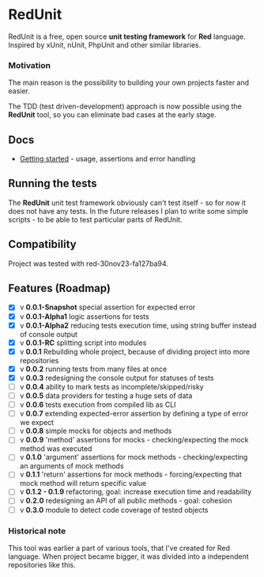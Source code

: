 # RedUnit

RedUnit is a free, open source **unit testing framework** for **Red** language.
Inspired by xUnit, nUnit, PhpUnit and other similar libraries.

### Motivation

The main reason is the possibility to building your own projects faster and easier.

The TDD (test driven-development) approach is now possible using the **RedUnit** tool, so you can eliminate bad cases at the early stage.

## Docs

* [Getting started](docs/getting-started.md) - usage, assertions and error handling

## Running the tests

The **RedUnit** unit test framework obviously can't test itself - so for now it does not have any tests. In the future releases I plan to write some simple scripts - to be able to test particular parts of RedUnit.

## Compatibility

Project was tested with red-30nov23-fa127ba94.

## Features (Roadmap)
- [x] v **0.0.1-Snapshot** special assertion for expected error
- [x] v **0.0.1-Alpha1** logic assertions for tests
- [x] v **0.0.1-Alpha2** reducing tests execution time, using string buffer instead of console output
- [x] v **0.0.1-RC** splitting script into modules
- [x] v **0.0.1** Rebuilding whole project, because of dividing project into more repositories
- [x] v **0.0.2** running tests from many files at once
- [x] v **0.0.3** redesigning the console output for statuses of tests
- [ ] v **0.0.4** ability to mark tests as incomplete/skipped/risky
- [ ] v **0.0.5** data providers for testing a huge sets of data
- [ ] v **0.0.6** tests execution from compiled lib as CLI
- [ ] v **0.0.7** extending expected-error assertion by defining a type of error we expect
- [ ] v **0.0.8** simple mocks for objects and methods
- [ ] v **0.0.9** 'method' assertions for mocks - checking/expecting the mock method was executed
- [ ] v **0.1.0** 'argument' assertions for mock methods - checking/expecting an arguments of mock methods
- [ ] v **0.1.1** 'return' assertions for mock methods - forcing/expecting that mock method will return specific value
- [ ] v **0.1.2 - 0.1.9** refactoring, goal: increase execution time and readability
- [ ] v **0.2.0** redesigning an API of all public methods - goal: cohesion
- [ ] v **0.3.0** module to detect code coverage of tested objects

### Historical note

This tool was earlier a part of various tools, that I've created for Red language. When project became bigger, it was divided into a independent repositories like this.
